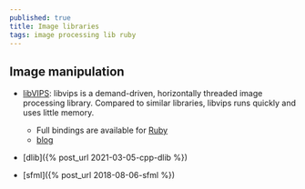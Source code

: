```yaml
---
published: true
title: Image libraries
tags: image processing lib ruby
---
```

## Image manipulation
- [libVIPS](https://jcupitt.github.io/libvips/):
  libvips is a demand-driven, horizontally threaded image processing library. Compared to similar libraries, libvips runs quickly and uses little memory.
  	- Full bindings are available for [Ruby](https://github.com/libvip/ruby-vips)
    - [blog](http://libvips.blogspot.com/)
    
- [dlib]({% post_url 2021-03-05-cpp-dlib %})
- [sfml]({% post_url 2018-08-06-sfml %})
